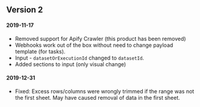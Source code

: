 ## Version 2
#### 2019-11-17
- Removed support for Apify Crawler (this product has been removed)
- Webhooks work out of the box without need to change payload template (for tasks).
- Input - `datasetOrExecutionId` changed to `datasetId`.
- Added sections to input (only visual change)

#### 2019-12-31
- Fixed: Excess rows/columns were wrongly trimmed if the range was not the first sheet. May have caused removal of data in the first sheet.
